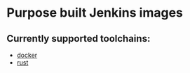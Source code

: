 # Purpose built Jenkins images

## Currently supported toolchains:
- [docker](/docker)
- [rust](/rust)

